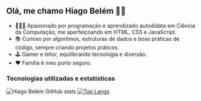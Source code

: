 ## Olá, me chamo Hiago Belém 👋🏽

- 🧑🏽‍💻 Apaixonado por programação e aprendizado autodidata em Ciência da Computação, me aperfeiçoando em HTML, CSS e JavaScript.
- 📚 Curioso por algoritmos, estruturas de dados e boas práticas de código, sempre criando projetos práticos.
- 🕹️ Gamer e leitor, equilibrando tecnologia e diversão.
- ❤️ Família é meu porto seguro.
  
### Tecnologias utilizadas e estatísticas

![Hiago Belém GitHub stats](https://github-readme-stats.vercel.app/api?username=hiagobelem&show_icons=true&theme=github_dark_dimmed)
[![Top Langs](https://github-readme-stats.vercel.app/api/top-langs/?username=hiagobelem&icons=true&theme=github_dark_dimmed)](https://github.com/hiagobelem/github-readme-stats)
